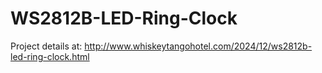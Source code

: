# WS2812B-LED-Ring-Clock

Project details at:
http://www.whiskeytangohotel.com/2024/12/ws2812b-led-ring-clock.html
